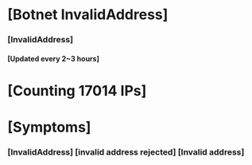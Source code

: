 # [Botnet InvalidAddress]
### [InvalidAddress]
#### [Updated every 2~3 hours]

# [Counting 17014 IPs]

# [Symptoms] 

###   [InvalidAddress] [invalid address rejected] [Invalid address]
